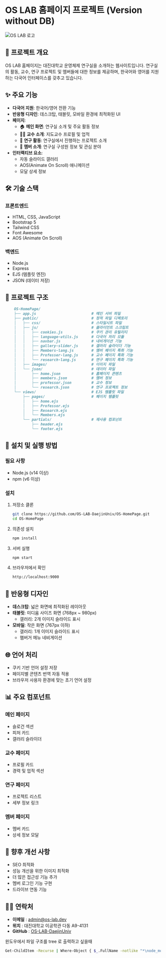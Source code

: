 # OS LAB 홈페이지 프로젝트 (Version without DB)

![OS LAB 로고](/public/images/Logo.png)

## 📌 프로젝트 개요

OS LAB 홈페이지는 대진대학교 운영체제 연구실을 소개하는 웹사이트입니다. 연구실의 활동, 교수, 연구 프로젝트 및 멤버들에 대한 정보를 제공하며, 한국어와 영어를 지원하는 다국어 인터페이스를 갖추고 있습니다.

## ✨ 주요 기능

- **다국어 지원**: 한국어/영어 전환 기능
- **반응형 디자인**: 데스크탑, 태블릿, 모바일 환경에 최적화된 UI
- **페이지**:
  - 🏠 **메인 화면**: 연구실 소개 및 주요 활동 정보
  - 👨‍🏫 **교수 소개**: 지도교수 프로필 및 업적
  - 🔬 **연구 활동**: 연구실에서 진행하는 프로젝트 소개
  - 👥 **멤버 소개**: 연구실 구성원 정보 및 관심 분야
- **인터랙티브 요소**:
  - 자동 슬라이드 갤러리
  - AOS(Animate On Scroll) 애니메이션
  - 모달 상세 정보

## 🛠 기술 스택

### 프론트엔드

- HTML, CSS, JavaScript
- Bootstrap 5
- Tailwind CSS
- Font Awesome
- AOS (Animate On Scroll)

### 백엔드

- Node.js
- Express
- EJS (템플릿 엔진)
- JSON (데이터 저장)

## 📂 프로젝트 구조

```md
    OS-HomePage/
    ├── app.js                         # 메인 서버 파일
    ├── public/                        # 정적 파일 디렉토리
    │   ├── css/                       # 스타일시트 파일
    │   ├── js/                        # 클라이언트 스크립트
    │   │   ├── cookies.js             # 쿠키 관리 유틸리티
    │   │   ├── language-utils.js      # 다국어 처리 모듈
    │   │   ├── navbar.js              # 내비게이션 기능
    │   │   ├── gallery-slider.js      # 갤러리 슬라이더 기능
    │   │   ├── Members-lang.js        # 멤버 페이지 특화 기능
    │   │   ├── Professer-lang.js      # 교수 페이지 특화 기능
    │   │   └── research-lang.js       # 연구 페이지 특화 기능
    │   ├── images/                    # 이미지 파일
    │   └── json/                      # 데이터 파일
    │       ├── home.json              # 홈페이지 콘텐츠
    │       ├── members.json           # 멤버 정보
    │       ├── professor.json         # 교수 정보
    │       └── research.json          # 연구 프로젝트 정보
    └── views/                         # EJS 템플릿 파일
        ├── pages/                     # 페이지 템플릿
        │   ├── home.ejs
        │   ├── Professor.ejs
        │   ├── Research.ejs
        │   └── Members.ejs
        └── partials/                  # 재사용 컴포넌트
            ├── header.ejs
            └── footer.ejs
```

## 🚀 설치 및 실행 방법

### 필요 사항

- Node.js (v14 이상)
- npm (v6 이상)

### 설치

1. 저장소 클론

   ```bash
   git clone https://github.com/OS-LAB-DaejinUniv/OS-HomePage.git
   cd OS-HomePage
   ```

2. 의존성 설치

   ```bash
   npm install
   ```

3. 서버 실행

   ```bash
   npm start
   ```

4. 브라우저에서 확인

   ```bash
   http://localhost:9000
   ```

## 📱 반응형 디자인

- **데스크탑**: 넓은 화면에 최적화된 레이아웃
- **태블릿**: 미디움 사이즈 화면 (768px ~ 980px)
  - 갤러리: 2개 이미지 슬라이드 표시
- **모바일**: 작은 화면 (767px 이하)
  - 갤러리: 1개 이미지 슬라이드 표시
  - 햄버거 메뉴 네비게이션

## 🌐 언어 처리

- 쿠키 기반 언어 설정 저장
- 페이지별 콘텐츠 번역 자동 적용
- 브라우저 사용자 환경에 맞는 초기 언어 설정

## 📊 주요 컴포넌트

### 메인 페이지

- 슬로건 섹션
- 피처 카드
- 갤러리 슬라이더

### 교수 페이지

- 프로필 카드
- 경력 및 업적 섹션

### 연구 페이지

- 프로젝트 리스트
- 세부 정보 링크

### 멤버 페이지

- 멤버 카드
- 상세 정보 모달

## 🎯 향후 개선 사항

- SEO 최적화
- 성능 개선을 위한 이미지 최적화
- 더 많은 접근성 기능 추가
- 멤버 로그인 기능 구현
- 드라이브 연동 기능

## 👨‍💻 연락처

- **이메일** : admin@os-lab.dev
- **위치** : 대진대학교 이공학관 다동 A9-4131
- **GitHub** : [OS-LAB-DaejinUniv](https://github.com/OS-LAB-DaejinUniv)

<!-- ## 📜 라이선스

이 프로젝트는 [MIT 라이선스](LICENSE)에 따라 라이선스가 부여됩니다.

---

© 2023-2024 OS LAB, Daejin University. All Rights Reserved.

--- -->

윈도우에서 파일 구조를 tree 로 출력하고 싶을때

```Bash
Get-ChildItem -Recurse | Where-Object { $_.FullName -notlike "*\node_modules*" } | ForEach-Object { $_.FullName.Substring($PWD.Path.Length) } | Sort-Object | ForEach-Object { $_ -replace "\\", "/" -replace "/", (" " * ($_.Split("/").Count - 1) + "|--") }
```
